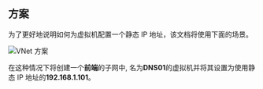 ## <a name="scenario"></a>方案

为了更好地说明如何为虚拟机配置一个静态 IP 地址，该文档将使用下面的场景。

![VNet 方案](./media/virtual-networks-static-ip-scenario-include/static-ip-scenario.png)

在这种情况下将创建一个**前端**的子网中, 名为**DNS01**的虚拟机并将其设置为使用静态 IP 地址的**192.168.1.101**。

 